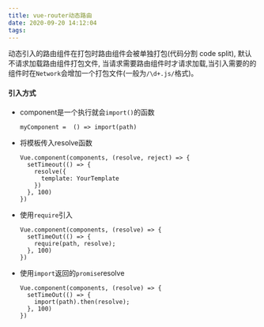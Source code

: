 ```yaml
---
title: vue-router动态路由
date: 2020-09-20 14:12:04
tags: 
---
```


<!-- ###  <center>vue-router动态路由 -->
动态引入的路由组件在打包时路由组件会被单独打包(代码分割 code split),
默认不请求加载路由组件打包文件, 当请求需要路由组件时才请求加载,当引入需要的的组件时在`Network`会增加一个打包文件(一般为`/\d+.js/`格式)。

#### 引入方式

* component是一个执行就会`import()`的函数
  
      myComponent =  () => import(path)

* 将模板传入resolve函数

      Vue.component(components, (resolve, reject) => {
        setTimeout(() => {
          resolve({
            template: YourTemplate
          })
        }, 100)
      })

* 使用`require`引入

      Vue.component(components, (resolve) => {
        setTimeOut(() => {
          require(path, resolve);
        }, 100)
      })

* 使用`import`返回的`promise`resolve

      Vue.component(components, (resolve) => {
        setTimeOut(() => {
          import(path).then(resolve);
        }, 100)
      })
